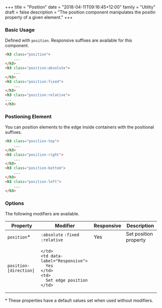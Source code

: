 +++
title = "Position"
date = "2018-04-11T09:16:45+12:00"
family = "Utility"
draft = false
description = "The position component manipulates the positin property of a given element."
+++

### Basic Usage

Defined with `position`. Responsive suffixes are available for this component.

```html
<h3 class="position">
	...
</h3>
<h3 class="position:absolute">
	...
</h3>
<h3 class="position:fixed">
	...
</h3>
<h3 class="position:relative">
...
</h3>
```

### Postioning Element

You can position elements to the edge inside containers with the positional suffixes.

```html
<h3 class="position-top">
	...
</h3>
<h3 class="position-right">
	...
</h3>
<h3 class="position-bottom">
	...
</h3>
<h3 class="position-left">
	...
</h3>
```

### Options

The following modifiers are available.

<table class="table width:100% table:pile table@sm:unpile">
  <thead>
    <tr>
      <th>
        Property
      </th>
      <th>
        Modifier
      </th>
      <th>
        Responsive
      </th>
      <th>
        Description
      </th>
    </tr>
  </thead>
  <tr>
    <td data-label="Properties">
      <code>position</code><span class="color:orange">&#42;</span>
    </td>
    <td data-label="Attributes">
      <code>:absolute</code> <code>:fixed</code> <code>:relative</code>
    </td>
    <td data-label="Responsive">
      Yes
    </td>
    <td>
      Set position property
    </td>
  </tr>
	<tr>
    <td data-label="Properties">
      <code>position-[direction]</code>
    </td>
    <td data-label="Attributes">

    </td>
    <td data-label="Responsive">
      Yes
    </td>
    <td>
      Set edge position
    </td>
  </tr>
</table>

<p class="margin-top:2 font-size:tiny color:orange">
  &#42; These properties have a default values set when used without modifiers.
</p>
